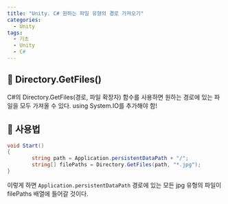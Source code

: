 ```yaml
---
title: "Unity. C# 원하는 파일 유형의 경로 가져오기"
categories:
  - Unity
tags:
  - 기초
  - Unity
  - C#
---
```


## 🌟 Directory.GetFiles()

C#의 Directory.GetFiles(경로, 파일 확장자) 함수를 사용하면 원하는 경로에 있는 파일을 모두 가져올 수 있다. using System.IO를 추가해야 함!

## 🌟 사용법

```c#
void Start()
{
        string path = Application.persistentDataPath + "/";
        string[] filePaths = Directory.GetFiles(path, "*.jpg");
}
```

이렇게 하면 `Application.persistentDataPath` 경로에 있는 모든 jpg 유형의 파일이 filePaths 배열에 들어갈 것이다.